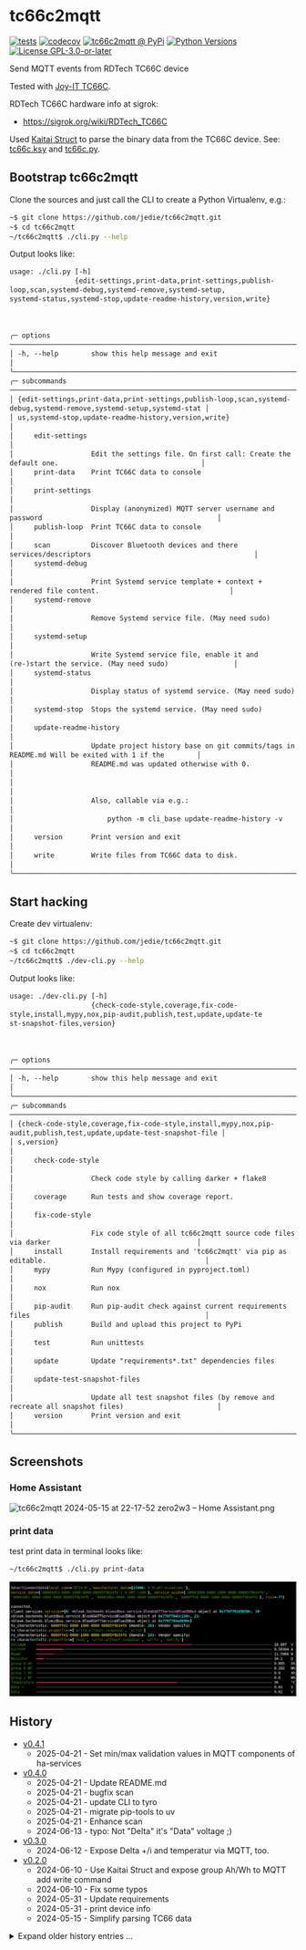 # tc66c2mqtt

[![tests](https://github.com/jedie/tc66c2mqtt/actions/workflows/tests.yml/badge.svg?branch=main)](https://github.com/jedie/tc66c2mqtt/actions/workflows/tests.yml)
[![codecov](https://codecov.io/github/jedie/tc66c2mqtt/branch/main/graph/badge.svg)](https://app.codecov.io/github/jedie/tc66c2mqtt)
[![tc66c2mqtt @ PyPi](https://img.shields.io/pypi/v/tc66c2mqtt?label=tc66c2mqtt%20%40%20PyPi)](https://pypi.org/project/tc66c2mqtt/)
[![Python Versions](https://img.shields.io/pypi/pyversions/tc66c2mqtt)](https://github.com/jedie/tc66c2mqtt/blob/main/pyproject.toml)
[![License GPL-3.0-or-later](https://img.shields.io/pypi/l/tc66c2mqtt)](https://github.com/jedie/tc66c2mqtt/blob/main/LICENSE)

Send MQTT events from RDTech TC66C device

Tested with [Joy-IT TC66C](https://joy-it.net/de/products/JT-TC66C).


RDTech TC66C hardware info at sigrok:

 * https://sigrok.org/wiki/RDTech_TC66C


Used [Kaitai Struct](https://kaitai.io/) to parse the binary data from the TC66C device.
See: [tc66c.ksy](https://github.com/jedie/tc66c2mqtt/blob/main/tc66c2mqtt/tc66c.ksy)
and [tc66c.py](https://github.com/jedie/tc66c2mqtt/blob/main/tc66c2mqtt/tc66c.py).


## Bootstrap tc66c2mqtt

Clone the sources and just call the CLI to create a Python Virtualenv, e.g.:

```bash
~$ git clone https://github.com/jedie/tc66c2mqtt.git
~$ cd tc66c2mqtt
~/tc66c2mqtt$ ./cli.py --help
```
Output looks like:

[comment]: <> (✂✂✂ auto generated main help start ✂✂✂)
```
usage: ./cli.py [-h]
                {edit-settings,print-data,print-settings,publish-loop,scan,systemd-debug,systemd-remove,systemd-setup,
systemd-status,systemd-stop,update-readme-history,version,write}



╭─ options ──────────────────────────────────────────────────────────────────────────────────────────────────────────╮
│ -h, --help        show this help message and exit                                                                  │
╰────────────────────────────────────────────────────────────────────────────────────────────────────────────────────╯
╭─ subcommands ──────────────────────────────────────────────────────────────────────────────────────────────────────╮
│ {edit-settings,print-data,print-settings,publish-loop,scan,systemd-debug,systemd-remove,systemd-setup,systemd-stat │
│ us,systemd-stop,update-readme-history,version,write}                                                               │
│     edit-settings                                                                                                  │
│                   Edit the settings file. On first call: Create the default one.                                   │
│     print-data    Print TC66C data to console                                                                      │
│     print-settings                                                                                                 │
│                   Display (anonymized) MQTT server username and password                                           │
│     publish-loop  Print TC66C data to console                                                                      │
│     scan          Discover Bluetooth devices and there services/descriptors                                        │
│     systemd-debug                                                                                                  │
│                   Print Systemd service template + context + rendered file content.                                │
│     systemd-remove                                                                                                 │
│                   Remove Systemd service file. (May need sudo)                                                     │
│     systemd-setup                                                                                                  │
│                   Write Systemd service file, enable it and (re-)start the service. (May need sudo)                │
│     systemd-status                                                                                                 │
│                   Display status of systemd service. (May need sudo)                                               │
│     systemd-stop  Stops the systemd service. (May need sudo)                                                       │
│     update-readme-history                                                                                          │
│                   Update project history base on git commits/tags in README.md Will be exited with 1 if the        │
│                   README.md was updated otherwise with 0.                                                          │
│                                                                                                                    │
│                   Also, callable via e.g.:                                                                         │
│                       python -m cli_base update-readme-history -v                                                  │
│     version       Print version and exit                                                                           │
│     write         Write files from TC66C data to disk.                                                             │
╰────────────────────────────────────────────────────────────────────────────────────────────────────────────────────╯
```
[comment]: <> (✂✂✂ auto generated main help end ✂✂✂)


## Start hacking

Create dev virtualenv:

```bash
~$ git clone https://github.com/jedie/tc66c2mqtt.git
~$ cd tc66c2mqtt
~/tc66c2mqtt$ ./dev-cli.py --help
```
Output looks like:

[comment]: <> (✂✂✂ auto generated dev help start ✂✂✂)
```
usage: ./dev-cli.py [-h]
                    {check-code-style,coverage,fix-code-style,install,mypy,nox,pip-audit,publish,test,update,update-te
st-snapshot-files,version}



╭─ options ──────────────────────────────────────────────────────────────────────────────────────────────────────────╮
│ -h, --help        show this help message and exit                                                                  │
╰────────────────────────────────────────────────────────────────────────────────────────────────────────────────────╯
╭─ subcommands ──────────────────────────────────────────────────────────────────────────────────────────────────────╮
│ {check-code-style,coverage,fix-code-style,install,mypy,nox,pip-audit,publish,test,update,update-test-snapshot-file │
│ s,version}                                                                                                         │
│     check-code-style                                                                                               │
│                   Check code style by calling darker + flake8                                                      │
│     coverage      Run tests and show coverage report.                                                              │
│     fix-code-style                                                                                                 │
│                   Fix code style of all tc66c2mqtt source code files via darker                                    │
│     install       Install requirements and 'tc66c2mqtt' via pip as editable.                                       │
│     mypy          Run Mypy (configured in pyproject.toml)                                                          │
│     nox           Run nox                                                                                          │
│     pip-audit     Run pip-audit check against current requirements files                                           │
│     publish       Build and upload this project to PyPi                                                            │
│     test          Run unittests                                                                                    │
│     update        Update "requirements*.txt" dependencies files                                                    │
│     update-test-snapshot-files                                                                                     │
│                   Update all test snapshot files (by remove and recreate all snapshot files)                       │
│     version       Print version and exit                                                                           │
╰────────────────────────────────────────────────────────────────────────────────────────────────────────────────────╯
```
[comment]: <> (✂✂✂ auto generated dev help end ✂✂✂)



## Screenshots

### Home Assistant

![tc66c2mqtt 2024-05-15 at 22-17-52 zero2w3 – Home Assistant.png](https://raw.githubusercontent.com/jedie/jedie.github.io/master/screenshots/tc66c2mqtt/tc66c2mqtt%202024-05-15%20at%2022-17-52%20zero2w3%20%E2%80%93%20Home%20Assistant.png "tc66c2mqtt 2024-05-15 at 22-17-52 zero2w3 – Home Assistant.png")

### print data

test print data in terminal looks like:

```bash
~/tc66c2mqtt$ ./cli.py print-data
```

![2024-05-07_20-08_print_data.png](https://raw.githubusercontent.com/jedie/jedie.github.io/master/screenshots/tc66c2mqtt/2024-05-07_20-08_print_data.png "2024-05-07_20-08_print_data.png")


## History

[comment]: <> (✂✂✂ auto generated history start ✂✂✂)

* [v0.4.1](https://github.com/jedie/tc66c2mqtt/compare/v0.4.0...v0.4.1)
  * 2025-04-21 - Set min/max validation values in MQTT components of ha-services
* [v0.4.0](https://github.com/jedie/tc66c2mqtt/compare/v0.3.0...v0.4.0)
  * 2025-04-21 - Update README.md
  * 2025-04-21 - bugfix scan
  * 2025-04-21 - update CLI to tyro
  * 2025-04-21 - migrate pip-tools to uv
  * 2025-04-21 - Enhance scan
  * 2024-06-13 - typo: Not "Delta" it's "Data" voltage ;)
* [v0.3.0](https://github.com/jedie/tc66c2mqtt/compare/v0.2.0...v0.3.0)
  * 2024-06-12 - Expose Delta +/i and temperatur via MQTT, too.
* [v0.2.0](https://github.com/jedie/tc66c2mqtt/compare/v0.1.1...v0.2.0)
  * 2024-06-10 - Use Kaitai Struct and expose group Ah/Wh to MQTT add write command
  * 2024-06-10 - Fix some typos
  * 2024-05-31 - Update requirements
  * 2024-05-31 - print device info
  * 2024-05-15 - Simplify parsing TC66 data

<details><summary>Expand older history entries ...</summary>

* [v0.1.1](https://github.com/jedie/tc66c2mqtt/compare/v0.1.0...v0.1.1)
  * 2024-05-15 - README
  * 2024-05-15 - Update README.md
* [v0.1.0](https://github.com/jedie/tc66c2mqtt/compare/a912ba9...v0.1.0)
  * 2024-05-15 - Update requirements
  * 2024-05-15 - Handle TimeoutError seperate
  * 2024-05-15 - fix code style
  * 2024-05-15 - Expand MQTT sensors
  * 2024-05-07 - add screenshot
  * 2024-05-07 - Use rich "Progress" to display data on console
  * 2024-04-29 - Add initial state

</details>


[comment]: <> (✂✂✂ auto generated history end ✂✂✂)
